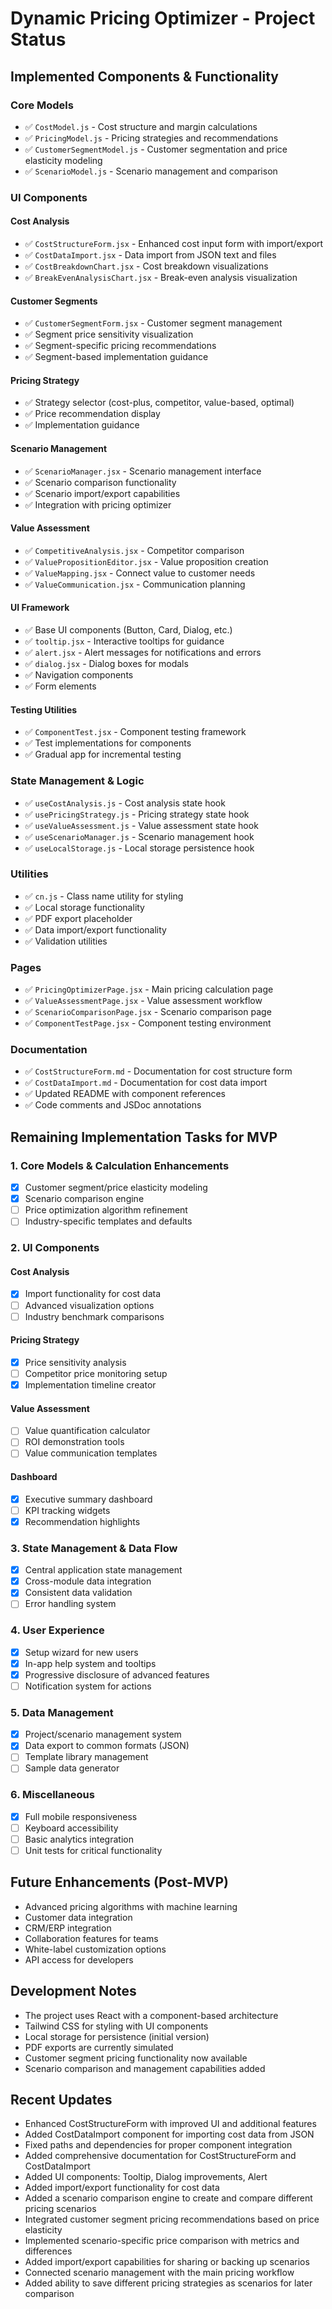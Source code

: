 # Dynamic Pricing Optimizer - Project Status

## Implemented Components & Functionality

### Core Models
- ✅ `CostModel.js` - Cost structure and margin calculations
- ✅ `PricingModel.js` - Pricing strategies and recommendations
- ✅ `CustomerSegmentModel.js` - Customer segmentation and price elasticity modeling
- ✅ `ScenarioModel.js` - Scenario management and comparison

### UI Components
#### Cost Analysis
- ✅ `CostStructureForm.jsx` - Enhanced cost input form with import/export
- ✅ `CostDataImport.jsx` - Data import from JSON text and files
- ✅ `CostBreakdownChart.jsx` - Cost breakdown visualizations
- ✅ `BreakEvenAnalysisChart.jsx` - Break-even analysis visualization

#### Customer Segments
- ✅ `CustomerSegmentForm.jsx` - Customer segment management
- ✅ Segment price sensitivity visualization
- ✅ Segment-specific pricing recommendations
- ✅ Segment-based implementation guidance

#### Pricing Strategy
- ✅ Strategy selector (cost-plus, competitor, value-based, optimal)
- ✅ Price recommendation display
- ✅ Implementation guidance

#### Scenario Management
- ✅ `ScenarioManager.jsx` - Scenario management interface
- ✅ Scenario comparison functionality
- ✅ Scenario import/export capabilities
- ✅ Integration with pricing optimizer

#### Value Assessment
- ✅ `CompetitiveAnalysis.jsx` - Competitor comparison
- ✅ `ValuePropositionEditor.jsx` - Value proposition creation
- ✅ `ValueMapping.jsx` - Connect value to customer needs
- ✅ `ValueCommunication.jsx` - Communication planning

#### UI Framework
- ✅ Base UI components (Button, Card, Dialog, etc.)
- ✅ `tooltip.jsx` - Interactive tooltips for guidance
- ✅ `alert.jsx` - Alert messages for notifications and errors
- ✅ `dialog.jsx` - Dialog boxes for modals
- ✅ Navigation components
- ✅ Form elements

#### Testing Utilities
- ✅ `ComponentTest.jsx` - Component testing framework
- ✅ Test implementations for components
- ✅ Gradual app for incremental testing

### State Management & Logic
- ✅ `useCostAnalysis.js` - Cost analysis state hook
- ✅ `usePricingStrategy.js` - Pricing strategy state hook
- ✅ `useValueAssessment.js` - Value assessment state hook
- ✅ `useScenarioManager.js` - Scenario management hook
- ✅ `useLocalStorage.js` - Local storage persistence hook

### Utilities
- ✅ `cn.js` - Class name utility for styling
- ✅ Local storage functionality
- ✅ PDF export placeholder
- ✅ Data import/export functionality
- ✅ Validation utilities

### Pages
- ✅ `PricingOptimizerPage.jsx` - Main pricing calculation page
- ✅ `ValueAssessmentPage.jsx` - Value assessment workflow
- ✅ `ScenarioComparisonPage.jsx` - Scenario comparison page
- ✅ `ComponentTestPage.jsx` - Component testing environment

### Documentation
- ✅ `CostStructureForm.md` - Documentation for cost structure form
- ✅ `CostDataImport.md` - Documentation for cost data import
- ✅ Updated README with component references
- ✅ Code comments and JSDoc annotations

## Remaining Implementation Tasks for MVP

### 1. Core Models & Calculation Enhancements
- [x] Customer segment/price elasticity modeling
- [x] Scenario comparison engine
- [ ] Price optimization algorithm refinement
- [ ] Industry-specific templates and defaults

### 2. UI Components
#### Cost Analysis
- [x] Import functionality for cost data
- [ ] Advanced visualization options
- [ ] Industry benchmark comparisons

#### Pricing Strategy
- [x] Price sensitivity analysis
- [ ] Competitor price monitoring setup
- [x] Implementation timeline creator

#### Value Assessment
- [ ] Value quantification calculator
- [ ] ROI demonstration tools
- [ ] Value communication templates

#### Dashboard
- [x] Executive summary dashboard
- [ ] KPI tracking widgets
- [x] Recommendation highlights

### 3. State Management & Data Flow
- [x] Central application state management
- [x] Cross-module data integration
- [x] Consistent data validation
- [ ] Error handling system

### 4. User Experience
- [x] Setup wizard for new users
- [x] In-app help system and tooltips
- [x] Progressive disclosure of advanced features
- [ ] Notification system for actions

### 5. Data Management
- [x] Project/scenario management system
- [x] Data export to common formats (JSON)
- [ ] Template library management
- [ ] Sample data generator

### 6. Miscellaneous
- [x] Full mobile responsiveness
- [ ] Keyboard accessibility
- [ ] Basic analytics integration
- [ ] Unit tests for critical functionality

## Future Enhancements (Post-MVP)
- Advanced pricing algorithms with machine learning
- Customer data integration
- CRM/ERP integration
- Collaboration features for teams
- White-label customization options
- API access for developers

## Development Notes
- The project uses React with a component-based architecture
- Tailwind CSS for styling with UI components
- Local storage for persistence (initial version)
- PDF exports are currently simulated
- Customer segment pricing functionality now available
- Scenario comparison and management capabilities added

## Recent Updates
- Enhanced CostStructureForm with improved UI and additional features
- Added CostDataImport component for importing cost data from JSON
- Fixed paths and dependencies for proper component integration
- Added comprehensive documentation for CostStructureForm and CostDataImport
- Added UI components: Tooltip, Dialog improvements, Alert
- Added import/export functionality for cost data
- Added a scenario comparison engine to create and compare different pricing scenarios
- Integrated customer segment pricing recommendations based on price elasticity
- Implemented scenario-specific price comparison with metrics and differences
- Added import/export capabilities for sharing or backing up scenarios
- Connected scenario management with the main pricing workflow
- Added ability to save different pricing strategies as scenarios for later comparison